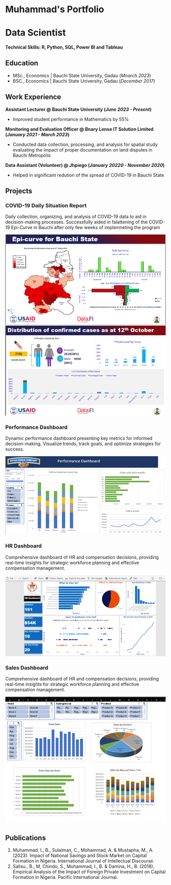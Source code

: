 # Muhammad's Portfolio

# Data Scientist

#### Technical Skills: R, Python, SQL, Power BI and Tableau

## Education								       		
- MSc., Economics	| Bauchi State University, Gadau (_Mnarch  2023_)	 			        		
- BSC., Economics | Bauchi State University, Gadau (_December 2017_)

## Work Experience
**Assistant Lecturer @ Bauchi State University (_June 2023 - Present_)**
- Improved student performance in Mathematics by 55% 


**Monitoring and Evaluation Officer @ Bnary Lense IT Solution Limited (_January 2021 - March 2023_)**
- Conducted data collection, processing, and analysis for spatial study evaluating the impact of proper documentation on land disputes in Bauchi Metropolis

**Data Assistant (Volunteer) @ Jhpiego (_January 20220 - November 2020_)**
- Helped in significant redution of  the spread of COVID-19 in Bauchi State

## Projects
### COVID-19 Daily Situation Report
Daily collection, organizing, and analysis of COVID-19 data to aid in decision-making processes.
Successfully aided in falattening of the COVID-19 Epi-Curve in Bauchi after only few weeks of implemneting the program

![COVID -19 Data analysis](/img/project11.png)
![COVID -19 Data analysis](/img/project12.png)

### Performance Dashboard
Dynamic performance dashboard presenting key metrics for informed decision-making. Visualize trends, track goals, and optimize strategies for success.

![Performance Dashboard](/img/performance.png)

### HR Dashboard
Comprehensive dashboard of HR and compensation decisions, providing real-time insights for strategic workforce planning and effective compensation management.

![HR/Compensation Dashboard](/img/fr.png)

### Sales Dashboard
Comprehensive dashboard of HR and compensation decisions, providing real-time insights for strategic workforce planning and effective compensation management.

![Sales Dashboard](/img/sales.png)





## Publications
1. Muhammad, I., B., Sulaiman, C., Mohammad, A. & Mustapha, M., A. (2023). Impact of National Savings and Stock Market on Capital Formation in Nigeria. International Journal of Intellectual Discourse.
2. Salisu., B., M, Chindo, S., Muhammad, I., B. & Damina, H., B. (2018). Empirical Analysis of the Impact of Foreign Private Investment on Capital Formation in Nigeria. Pacific International Journal.


